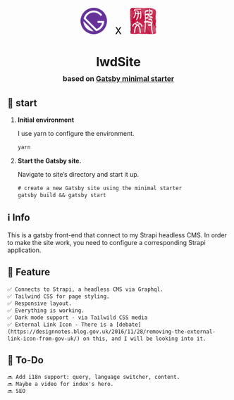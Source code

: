 <p align="center">
  <img alt="Gatsby" src="src/images/icon.png" width="60" />
  <span style="font-size:2em; align:center; padding:.5em;">x</span>
  <img alt="Liwen Duan's Logo" src="src/images/lwd-stamp.png" width="60" />
</p>
<h1 align="center">
  lwdSite <span style="font-size:medium; font-weight:light;"></br>based on <a href="https://www.gatsbyjs.com/?utm_source=starter&utm_medium=readme&utm_campaign=minimal-starter">Gatsby minimal starter</a></span>
</h1>


## 🚀 start

1.  **Initial environment**

    I use yarn to configure the environment. 
    ```bash
    yarn
    ```

1.  **Start the Gatsby site.**

    Navigate to site’s directory and start it up.

    ```shell
    # create a new Gatsby site using the minimal starter
    gatsby build && gatsby start
    ```

## ℹ️ Info

   This is a gatsby front-end that connect to my Strapi headless CMS. In order to make the site work, you need to configure a corresponding Strapi application.

## 📜 Feature

    ✅ Connects to Strapi, a headless CMS via Graphql. 
    ✅ Tailwind CSS for page styling.
    ✅ Responsive layout.
    ✅ Everything is working.
    ✅ Dark mode support - via Tailwild CSS media
    ✅ External Link Icon - There is a [debate](https://designnotes.blog.gov.uk/2016/11/28/removing-the-external-link-icon-from-gov-uk/) on this, and I will be looking into it.


## 📝 To-Do

    🔜 Add i18n support: query, language switcher, content.
    🔜 Maybe a video for index's hero.
    🔜 SEO
